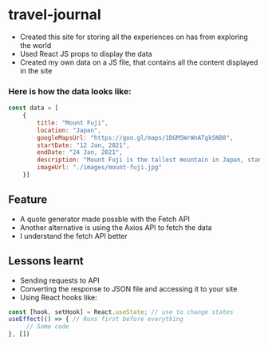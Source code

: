 # travel-journal
- Created this site for storing all the experiences on has from exploring the world
- Used React JS props to display the data 
- Created my own data on a JS file, that contains all the content displayed in the site
### Here is how the data looks like:
```javascript
const data = [
    {
        title: "Mount Fuji",
        location: "Japan",
        googleMapsUrl: "https://goo.gl/maps/1DGM5WrWnATgkSNB8",
        startDate: "12 Jan, 2021",
        endDate: "24 Jan, 2021",
        description: "Mount Fuji is the tallest mountain in Japan, standing at 3,776 meters (12,380 feet). Mount Fuji is the single most popular tourist site in Japan, for both Japanese and foreign tourists.",
        imageUrl: "./images/mount-fuji.jpg"
    }]
```

## Feature
- A quote generator made possble with the Fetch API 
- Another alternative is using the Axios API to fetch the data
- I understand the fetch API better

## Lessons learnt
- Sending requests to API
- Converting the response to JSON file and accessing it to your site
- Using React hooks like:
```javascript
const [hook, setHook] = React.useState; // use to change states
useEffect(() => { // Runs first before everything
     // Some code
}, [])
```
